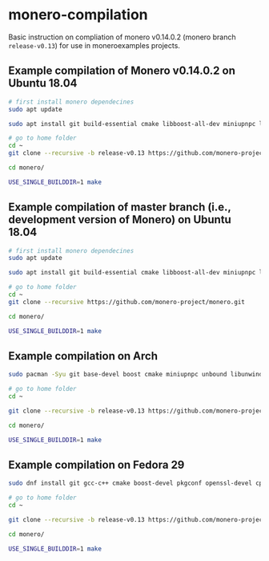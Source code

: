 # monero-compilation

Basic instruction on compliation of monero v0.14.0.2 (monero branch `release-v0.13`) 
for use in moneroexamples projects.

## Example compilation of Monero v0.14.0.2 on Ubuntu 18.04

```bash
# first install monero dependecines
sudo apt update

sudo apt install git build-essential cmake libboost-all-dev miniupnpc libunbound-dev graphviz doxygen libunwind8-dev pkg-config libssl-dev libcurl4-openssl-dev libgtest-dev libreadline-dev libzmq3-dev libsodium-dev libhidapi-dev libhidapi-libusb0

# go to home folder
cd ~
git clone --recursive -b release-v0.13 https://github.com/monero-project/monero.git

cd monero/

USE_SINGLE_BUILDDIR=1 make
```


## Example compilation of master branch (i.e., development version of Monero) on Ubuntu 18.04

```bash
# first install monero dependecines
sudo apt update

sudo apt install git build-essential cmake libboost-all-dev miniupnpc libunbound-dev graphviz doxygen libunwind8-dev pkg-config libssl-dev libcurl4-openssl-dev libgtest-dev libreadline-dev libzmq3-dev libsodium-dev libhidapi-dev libhidapi-libusb0

# go to home folder
cd ~
git clone --recursive https://github.com/monero-project/monero.git

cd monero/

USE_SINGLE_BUILDDIR=1 make
```


## Example compilation on Arch

```bash
sudo pacman -Syu git base-devel boost cmake miniupnpc unbound libunwind openssl hidapi zeromq readline xz graphviz libsodium

# go to home folder
cd ~

git clone --recursive -b release-v0.13 https://github.com/monero-project/monero.git

cd monero/

USE_SINGLE_BUILDDIR=1 make
```


## Example compilation on Fedora 29

```bash
sudo dnf install git gcc-c++ cmake boost-devel pkgconf openssl-devel cppzmq-devel unbound-devel libsodium-devel libunwind-devel xz-devel hidapi-devel

# go to home folder
cd ~

git clone --recursive -b release-v0.13 https://github.com/monero-project/monero.git

cd monero/

USE_SINGLE_BUILDDIR=1 make
```


